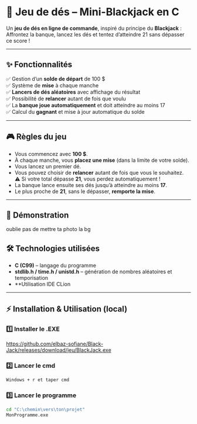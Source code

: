 # 🎲 Jeu de dés – Mini-Blackjack en C

Un **jeu de dés en ligne de commande**, inspiré du principe du **Blackjack** :  
Affrontez la banque, lancez les dés et tentez d’atteindre 21 sans dépasser ce score !  

---

## ✨ Fonctionnalités

✅ Gestion d’un **solde de départ** de 100 $  
✅ Système de **mise** à chaque manche  
✅ **Lancers de dés aléatoires** avec affichage du résultat  
✅ Possibilité de **relancer** autant de fois que voulu  
✅ La **banque joue automatiquement** et doit atteindre au moins 17  
✅ Calcul du **gagnant** et mise à jour automatique du solde  

---

## 🎮 Règles du jeu

- Vous commencez avec **100 $**.  
- À chaque manche, vous **placez une mise** (dans la limite de votre solde).  
- Vous lancez un premier dé.  
- Vous pouvez choisir de **relancer** autant de fois que vous le souhaitez.  
  ⚠️ Si votre total dépasse **21**, vous perdez automatiquement !  
- La banque lance ensuite ses dés jusqu’à atteindre au moins **17**.  
- Le plus proche de **21**, sans le dépasser, **remporte la mise**.  

---

## 🚀 Démonstration

oublie pas de mettre ta photo la bg

## 🛠️ Technologies utilisées

- **C (C99)** – langage du programme  
- **stdlib.h / time.h / unistd.h** – génération de nombres aléatoires et temporisation
- **Utilisation IDE CLion

---

## ⚡ Installation & Utilisation (local)

### 1️⃣ Installer le .EXE
https://github.com/elbaz-sofiane/Black-Jack/releases/download/jeu/BlackJack.exe
### 2️⃣ Lancer le cmd
```bash
Windows + r et taper cmd
```
### 3️⃣ Lancer le programme
```bash
cd "C:\chemin\vers\ton\projet"
MonProgramme.exe

```
